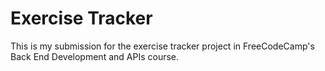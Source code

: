 # Exercise Tracker

This is my submission for the exercise tracker project in FreeCodeCamp's Back End Development and APIs course.
